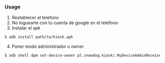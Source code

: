
### Usage
1. Restablecer el telefono
2. No loguearte con tu cuenta de google en el telefono
3. Instalar el apk
```bash
$ adb install path/to/kiosk.apk
```
4. Poner modo administrador u owner
```bash
$ adb shell dpm set-device-owner pl.snowdog.kiosk/.MyDeviceAdminReceiver
```
